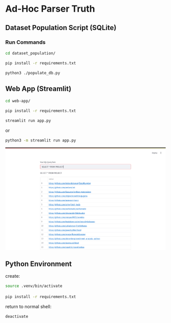 # Ad-Hoc Parser Truth

## Dataset Population Script (SQLite)

### Run Commands

```bash
cd dataset_population/
```

```bash
pip install -r requirements.txt
```

```bash
python3 ./populate_db.py
```

## Web App (Streamlit)

```bash
cd web-app/
```

```bash
pip install -r requirements.txt
```

```bash
streamlit run app.py
```

or

```bash
python3 -m streamlit run app.py
```

![Streamlit UI](streamlit.png "Streamlit UI")

## Python Environment

create:

```bash
source .venv/bin/activate

pip install -r requirements.txt
```

return to normal shell:

```bash
deactivate
```
